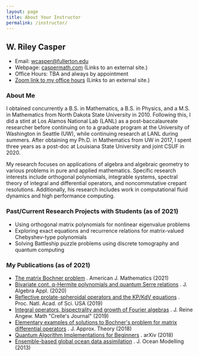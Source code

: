 ```yaml
---
layout: page
title: About Your Instructor
permalink: /instructor/
---
```


## W. Riley Casper
* Email: [wcasper@fullerton.edu](mailto:wcasper@fullerton.edu)
* Webpage: [caspermath.com](https://www.caspermath.com) (Links to an external site.)
* Office Hours: TBA and always by appointment
* [Zoom link to my office hours]("https://fullerton.zoom.us/j/86718734195?pwd=K3BZVDRYSTFtUkZhdVR5UWtYcUY4dz09) (Links to an external site.)

### About Me
I obtained concurrently a B.S. in Mathematics, a B.S. in Physics, and a M.S. in Mathematics from North Dakota State University in 2010.  Following this, I did a stint at Los Alamos National Lab (LANL) as a post-baccalaureate researcher before continuing on to a graduate program at the University of Washington in Seattle (UW), while continuing research at LANL during summers.  After obtaining my Ph.D. in Mathematics from UW in 2017, I spent three years as a post-doc at Louisiana State University and joint CSUF in 2020.



My research focuses on applications of algebra and algebraic geometry to various problems in pure and applied mathematics. Specific research interests include orthogonal polynomials, integrable systems, spectral theory of integral and differential operators, and noncommutative crepant resolutions. Additionally, his research includes work in computational fluid dynamics and high performance computing.

### Past/Current Research Projects with Students (as of 2021)
* Using orthogonal matrix polynomials for nonlinear eigenvalue problems
* Exploring exact equations and recurrence relations for matrix-valued Chebyshev-type polynomials
* Solving Battleship puzzle problems using discrete tomography and quantum computing

### My Publications (as of 2021)
* [The matrix Bochner problem](https://arxiv.org/abs/1803.04405) .  American J. Mathematics (2021)
* [Bivariate cont. q-Hermite polynomials and quantum Serre relations](https://arxiv.org/abs/2002.07895) .  J. Algebra Appl. (2020)
* [Reflective prolate-spheroidal operators and the KP/KdV equations](https://www.pnas.org/content/116/37/18310) .  Proc. Natl. Acad. of Sci. USA (2019)
* [Integral operators, bispectrality and growth of Fourier algebras](https://doi.org/10.1515/crelle-2019-0031) .  J. Reine Angew. Math "Crelle's Journal" (2019)
* [Elementary examples of solutions to Bochner's problem for matrix differential operators](https://www.sciencedirect.com/science/article/abs/pii/S0021904518300182) . J. Approx. Theory (2018)
* [Quantum Algorithm Implementations for Beginners](https://arxiv.org/abs/1804.03719) . arXiv (2018)
* [Ensemble-based global ocean data assimilation](https://www.sciencedirect.com/science/article/abs/pii/S1463500313001649) . J. Ocean Modelling (2013)

